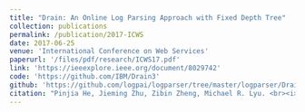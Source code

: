 ```yaml
---
title: "Drain: An Online Log Parsing Approach with Fixed Depth Tree"
collection: publications
permalink: /publication/2017-ICWS
date: 2017-06-25
venue: 'International Conference on Web Services'
paperurl: '/files/pdf/research/ICWS17.pdf'
link: 'https://ieeexplore.ieee.org/document/8029742'
code: 'https://github.com/IBM/Drain3'
github: 'https://github.com/logpai/logparser/tree/master/logparser/Drain'
citation: "Pinjia He, Jieming Zhu, Zibin Zheng, Michael R. Lyu. <br><i>ICWS'17: International Conference on Web Services</i>"
---
```

